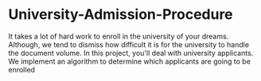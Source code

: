# University-Admission-Procedure
It takes a lot of hard work to enroll in the university of your dreams. Although, we tend to dismiss how difficult it is for the university to handle the document volume. In this project, you'll deal with university applicants. We implement an algorithm to determine which applicants are going to be enrolled
